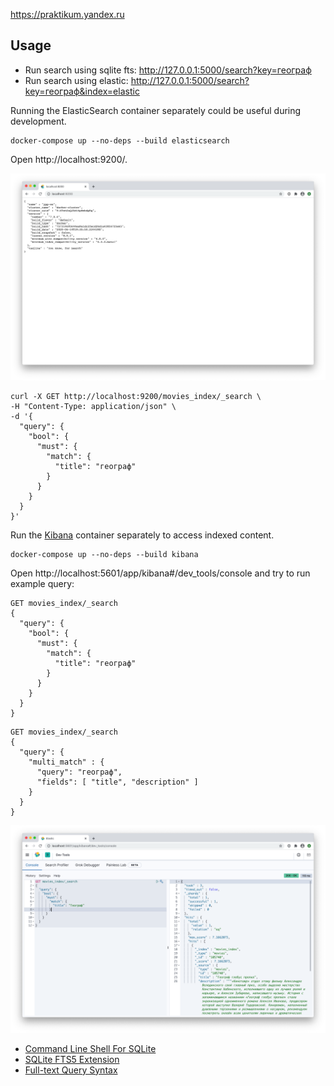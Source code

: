 https://praktikum.yandex.ru

## Usage

* Run search using sqlite fts: http://127.0.0.1:5000/search?key=географ
* Run search using elastic: http://127.0.0.1:5000/search?key=географ&index=elastic

Running the ElasticSearch container separately could be useful during development.

```
docker-compose up --no-deps --build elasticsearch
```

Open http://localhost:9200/.

![elasticsearch_screenshot]

```
curl -X GET http://localhost:9200/movies_index/_search \
-H "Content-Type: application/json" \
-d '{
  "query": {
    "bool": {
      "must": {
        "match": {
          "title": "географ"
        }
      }
    }
  }
}'
```

Run the [Kibana](https://www.elastic.co/kibana) container separately to access indexed content.

```
docker-compose up --no-deps --build kibana
```

Open http://localhost:5601/app/kibana#/dev_tools/console and try to run example query:

```
GET movies_index/_search
{
  "query": {
    "bool": {
      "must": {
        "match": {
          "title": "географ"
        }
      }
    }
  }
}
```

```
GET movies_index/_search
{
  "query": {
    "multi_match" : {
      "query": "географ", 
      "fields": [ "title", "description" ] 
    }
  }
}
```

![kibana_screenshot]

* [Command Line Shell For SQLite](https://sqlite.org/cli.html)
* [SQLite FTS5 Extension](https://www.sqlite.org/fts5.html)
* [Full-text Query Syntax](https://www.sqlite.org/fts5.html#full_text_query_syntax)

[elasticsearch_screenshot]: common/elasticsearch.png
[kibana_screenshot]: common/kibana.png
